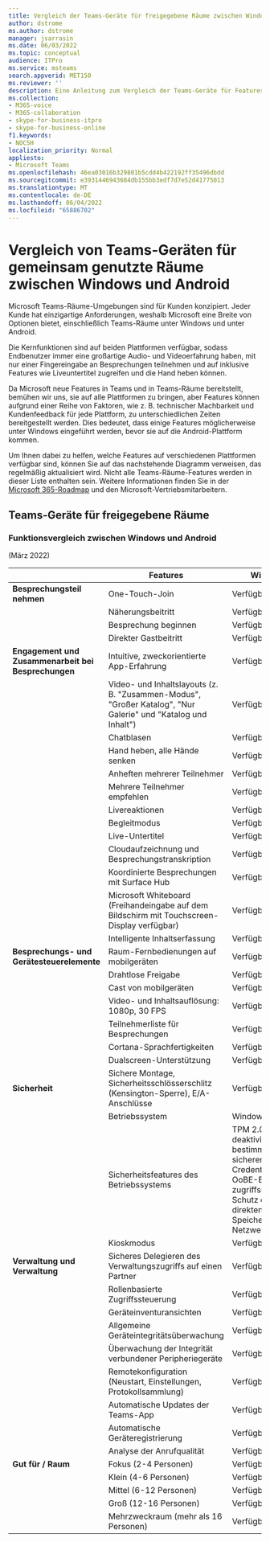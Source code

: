```yaml
---
title: Vergleich der Teams-Geräte für freigegebene Räume zwischen Windows und Android
author: dstrome
ms.author: dstrome
manager: jsarrasin
ms.date: 06/03/2022
ms.topic: conceptual
audience: ITPro
ms.service: msteams
search.appverid: MET150
ms.reviewer: ''
description: Eine Anleitung zum Vergleich der Teams-Geräte für Features für gemeinsame Räume zwischen Windows und Android.
ms.collection:
- M365-voice
- M365-collaboration
- skype-for-business-itpro
- skype-for-business-online
f1.keywords:
- NOCSH
localization_priority: Normal
appliesto:
- Microsoft Teams
ms.openlocfilehash: 46ea03016b329801b5cdd4b422192ff35496dbdd
ms.sourcegitcommit: e3931446943684db155bb3edf7d7e52d41775013
ms.translationtype: MT
ms.contentlocale: de-DE
ms.lasthandoff: 06/04/2022
ms.locfileid: "65886702"
---
```

# <a name="teams-devices-for-shared-spaces-feature-comparison-between-windows-and-android"></a>Vergleich von Teams-Geräten für gemeinsam genutzte Räume zwischen Windows und Android 
Microsoft Teams-Räume-Umgebungen sind für Kunden konzipiert. Jeder Kunde hat einzigartige Anforderungen, weshalb Microsoft eine Breite von Optionen bietet, einschließlich Teams-Räume unter Windows und unter Android. 

Die Kernfunktionen sind auf beiden Plattformen verfügbar, sodass Endbenutzer immer eine großartige Audio- und Videoerfahrung haben, mit nur einer Fingereingabe an Besprechungen teilnehmen und auf inklusive Features wie Liveuntertitel zugreifen und die Hand heben können. 

Da Microsoft neue Features in Teams und in Teams-Räume bereitstellt, bemühen wir uns, sie auf alle Plattformen zu bringen, aber Features können aufgrund einer Reihe von Faktoren, wie z. B. technischer Machbarkeit und Kundenfeedback für jede Plattform, zu unterschiedlichen Zeiten bereitgestellt werden. Dies bedeutet, dass einige Features möglicherweise unter Windows eingeführt werden, bevor sie auf die Android-Plattform kommen. 

Um Ihnen dabei zu helfen, welche Features auf verschiedenen Plattformen verfügbar sind, können Sie auf das nachstehende Diagramm verweisen, das regelmäßig aktualisiert wird. Nicht alle Teams-Räume-Features werden in dieser Liste enthalten sein. Weitere Informationen finden Sie in der [Microsoft 365-Roadmap](https://www.microsoft.com/en-us/microsoft-365/roadmap) und den Microsoft-Vertriebsmitarbeitern.    

## <a name="teams-devices-for-shared-spaces"></a>Teams-Geräte für freigegebene Räume
### <a name="feature-comparison-between-windows-and-android"></a>Funktionsvergleich zwischen Windows und Android
(März 2022) 

| &ensp; | Features |Windows|Android|
|-----------------------|---------|--------|--------|
|**Besprechungsteil nehmen**|One-Touch-Join |Verfügbar  |Verfügbar |
||Näherungsbeitritt |Verfügbar  |Verfügbar |
||Besprechung beginnen |Verfügbar  |Verfügbar |
||Direkter Gastbeitritt |Verfügbar  |Verfügbar |
|**Engagement und Zusammenarbeit bei Besprechungen**|Intuitive, zweckorientierte App-Erfahrung |Verfügbar  |Verfügbar |
||Video- und Inhaltslayouts (z. B. "Zusammen-Modus", "Großer Katalog", "Nur Galerie" und "Katalog und Inhalt") |Verfügbar  |Verfügbar |
||Chatblasen|Verfügbar |In Kürze verfügbar |
||Hand heben, alle Hände senken |Verfügbar  |Verfügbar |
||Anheften mehrerer Teilnehmer |Verfügbar  |In Kürze verfügbar |
||Mehrere Teilnehmer empfehlen |Verfügbar |Verfügbar |
||Livereaktionen |Verfügbar  |Verfügbar |
||Begleitmodus |Verfügbar |Verfügbar |
||Live-Untertitel |Verfügbar  |Verfügbar |
||Cloudaufzeichnung und Besprechungstranskription |Verfügbar  |Verfügbar |
||Koordinierte Besprechungen mit Surface Hub |Verfügbar |Nicht verfügbar |
||Microsoft Whiteboard (Freihandeingabe auf dem Bildschirm mit Touchscreen-Display verfügbar) |Verfügbar  |Verfügbar |
||Intelligente Inhaltserfassung |Verfügbar  |In Kürze verfügbar |
|**Besprechungs- und Gerätesteuerelemente**|Raum-Fernbedienungen auf mobilgeräten |Verfügbar  |Verfügbar |
||Drahtlose Freigabe |Verfügbar  |Verfügbar |
||Cast von mobilgeräten |Verfügbar  |Verfügbar |
||Video- und Inhaltsauflösung: 1080p, 30 FPS |Verfügbar  |Verfügbar |
||Teilnehmerliste für Besprechungen |Verfügbar  |Verfügbar |
||Cortana-Sprachfertigkeiten |Verfügbar  |In Kürze verfügbar |
||Dualscreen-Unterstützung |Verfügbar  |Verfügbar |
|**Sicherheit**|Sichere Montage, Sicherheitsschlösserschlitz (Kensington-Sperre), E/A-Anschlüsse |Verfügbar  |Verfügbar |
||Betriebssystem |Windows 10  |Android 8.1+ |
||Sicherheitsfeatures des Betriebssystems |TPM 2.0, deaktivieren Sie bestimmte Ports, sicheren Start, Credential Guard, OoBE-Einstellung zugriffssteuerung, Schutz des direkten Speicherzugriffs, Netzwerksicherheit |Vollständige Android-Datenträgerverschlüsselung, OEM-spezifische Features |
||Kioskmodus |Verfügbar  |Verfügbar |
|**Verwaltung und Verwaltung**|Sicheres Delegieren des Verwaltungszugriffs auf einen Partner |Verfügbar  |Verfügbar |
||Rollenbasierte Zugriffssteuerung |Verfügbar  |Verfügbar |
||Geräteinventuransichten |Verfügbar  |Verfügbar |
||Allgemeine Geräteintegritätsüberwachung |Verfügbar  |Verfügbar |
||Überwachung der Integrität verbundener Peripheriegeräte |Verfügbar  |In Kürze verfügbar |
||Remotekonfiguration (Neustart, Einstellungen, Protokollsammlung) |Verfügbar  |Verfügbar |
||Automatische Updates der Teams-App |Verfügbar  |Verfügbar |
||Automatische Geräteregistrierung |Verfügbar |In Kürze verfügbar |
||Analyse der Anrufqualität |Verfügbar  |Verfügbar |
|**Gut für / Raum**|Fokus (2-4 Personen) |Verfügbar  |Verfügbar |
||Klein (4-6 Personen) |Verfügbar  |Verfügbar |
||Mittel (6-12 Personen) |Verfügbar  |Verfügbar |
||Groß (12-16 Personen) |Verfügbar  |Verfügbar |
||Mehrzweckraum (mehr als 16 Personen) |Verfügbar  |Nicht verfügbar |
